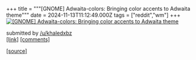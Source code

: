 +++
title = """[GNOME] Adwaita-colors: Bringing color accents to Adwaita theme"""
date = 2024-11-13T11:12:49.000Z
tags = ["reddit","wm"]
+++
[![[GNOME] Adwaita-colors: Bringing color accents to Adwaita theme](https://preview.redd.it/m3ra4lbbjn0e1.png?width=640&crop=smart&auto=webp&s=65fdc6d323a39afbe2779bab19f683abef6f1356 "[GNOME] Adwaita-colors: Bringing color accents to Adwaita theme")](https://www.reddit.com/r/unixporn/comments/1gqajue/gnome_adwaitacolors_bringing_color_accents_to/)

submitted by [/u/khaledxbz](https://www.reddit.com/user/khaledxbz)  
[\[link\]](https://i.redd.it/m3ra4lbbjn0e1.png) [\[comments\]](https://www.reddit.com/r/unixporn/comments/1gqajue/gnome_adwaitacolors_bringing_color_accents_to/)

[[source]](https://www.reddit.com/r/unixporn/comments/1gqajue/gnome_adwaitacolors_bringing_color_accents_to/)
